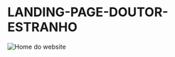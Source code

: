 # LANDING-PAGE-DOUTOR-ESTRANHO
<img src="https://github.com/MatheusdeSouzSilva70/LANDING-PAGE-DOUTOR-ESTRANHO/blob/main/LANDING%20PAGE%20DOUTOR%20ESTRANHO.png" alt="Home do website">

